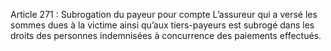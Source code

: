 Article 271 : Subrogation du payeur pour compte
L’assureur qui a versé les sommes dues à la victime ainsi qu’aux tiers-payeurs est subrogé dans les droits des personnes indemnisées à concurrence des paiements effectués.